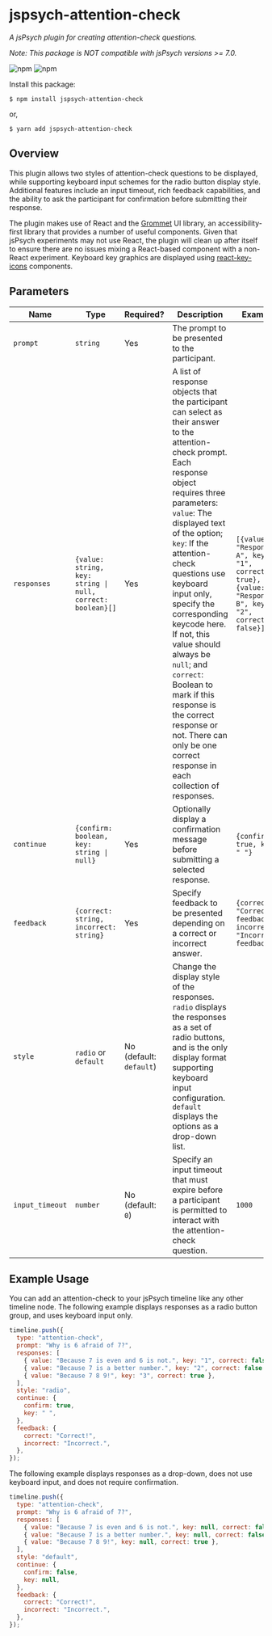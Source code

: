 # jspsych-attention-check

_A jsPsych plugin for creating attention-check questions._

_Note: This package is NOT compatible with jsPsych versions >= 7.0._

![npm](https://img.shields.io/npm/v/jspsych-attention-check) ![npm](https://img.shields.io/npm/dt/jspsych-attention-check)

Install this package:

```Shell
$ npm install jspsych-attention-check
```

or,

```Shell
$ yarn add jspsych-attention-check
```

## Overview

This plugin allows two styles of attention-check questions to be displayed, while supporting keyboard input schemes for the radio button display style. Additional features include an input timeout, rich feedback capabilities, and the ability to ask the participant for confirmation before submitting their response.

The plugin makes use of React and the [Grommet](https://v2.grommet.io) UI library, an accessibility-first library that provides a number of useful components. Given that jsPsych experiments may not use React, the plugin will clean up after itself to ensure there are no issues mixing a React-based component with a non-React experiment. Keyboard key graphics are displayed using [react-key-icons](https://github.com/henry-burgess/react-key-icons) components.

## Parameters

| Name            | Type                                                       | Required?               | Description                                                                                                                                                                                                                                                                                                                                                                                                                                                                                                       | Example                                                                                             |
| --------------- | ---------------------------------------------------------- | ----------------------- | ----------------------------------------------------------------------------------------------------------------------------------------------------------------------------------------------------------------------------------------------------------------------------------------------------------------------------------------------------------------------------------------------------------------------------------------------------------------------------------------------------------------- | --------------------------------------------------------------------------------------------------- |
| `prompt`        | `string`                                                   | Yes                     | The prompt to be presented to the participant.                                                                                                                                                                                                                                                                                                                                                                                                                                                                    |                                                                                                     |
| `responses`     | `{value: string, key: string \| null, correct: boolean}[]` | Yes                     | A list of response objects that the participant can select as their answer to the attention-check prompt. Each response object requires three parameters: `value`: The displayed text of the option; `key`: If the attention-check questions use keyboard input only, specify the corresponding keycode here. If not, this value should always be `null`; and `correct`: Boolean to mark if this response is the correct response or not. There can only be one correct response in each collection of responses. | `[{value: "Response A", key: "1", correct: true}, {value: "Response B", key: "2", correct: false}]` |
| `continue`      | `{confirm: boolean, key: string \| null}`                  | Yes                     | Optionally display a confirmation message before submitting a selected response.                                                                                                                                                                                                                                                                                                                                                                                                                                  | `{confirm: true, key: " "}`                                                                         |
| `feedback`      | `{correct: string, incorrect: string}`                     | Yes                     | Specify feedback to be presented depending on a correct or incorrect answer.                                                                                                                                                                                                                                                                                                                                                                                                                                      | `{correct: "Correct feedback.", incorrect: "Incorrect feedback."}`                                  |
| `style`         | `radio` or `default`                                       | No (default: `default`) | Change the display style of the responses. `radio` displays the responses as a set of radio buttons, and is the only display format supporting keyboard input configuration. `default` displays the options as a drop-down list.                                                                                                                                                                                                                                                                                  |                                                                                                     |
| `input_timeout` | `number`                                                   | No (default: `0`)       | Specify an input timeout that must expire before a participant is permitted to interact with the attention-check question.                                                                                                                                                                                                                                                                                                                                                                                        | `1000`                                                                                              |

## Example Usage

You can add an attention-check to your jsPsych timeline like any other timeline node. The following example displays responses as a radio button group, and uses keyboard input only.

```javascript
timeline.push({
  type: "attention-check",
  prompt: "Why is 6 afraid of 7?",
  responses: [
    { value: "Because 7 is even and 6 is not.", key: "1", correct: false },
    { value: "Because 7 is a better number.", key: "2", correct: false },
    { value: "Because 7 8 9!", key: "3", correct: true },
  ],
  style: "radio",
  continue: {
    confirm: true,
    key: " ",
  },
  feedback: {
    correct: "Correct!",
    incorrect: "Incorrect.",
  },
});
```

The following example displays responses as a drop-down, does not use keyboard input, and does not require confirmation.

```javascript
timeline.push({
  type: "attention-check",
  prompt: "Why is 6 afraid of 7?",
  responses: [
    { value: "Because 7 is even and 6 is not.", key: null, correct: false },
    { value: "Because 7 is a better number.", key: null, correct: false },
    { value: "Because 7 8 9!", key: null, correct: true },
  ],
  style: "default",
  continue: {
    confirm: false,
    key: null,
  },
  feedback: {
    correct: "Correct!",
    incorrect: "Incorrect.",
  },
});
```
